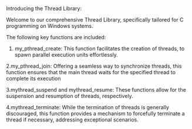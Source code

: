 Introducing the Thread Library:

Welcome to our comprehensive Thread Library, specifically tailored for C programming on Windows systems.


 The following key functions are included:
 1. my_pthread_create: This function facilitates the creation of threads,  to spawn parallel execution units effortlessly.

2.my_pthread_join: Offering a seamless way to synchronize threads, this function ensures that the main thread waits for the specified thread to complete its execution

3.mythread_suspend and mythread_resume: These functions allow for the suspension and resumption of threads, respectively.

4.mythread_terminate: While the termination of threads is generally discouraged, this function provides a mechanism to forcefully terminate a thread if necessary, addressing exceptional scenarios.


